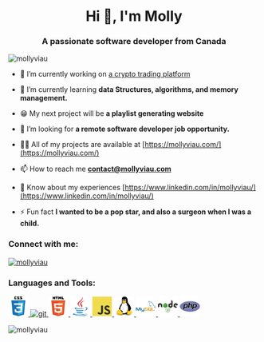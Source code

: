 <h1 align="center">Hi 👋, I'm Molly</h1>
<h3 align="center">A passionate software developer from Canada</h3>

<p align="left"> <img src="https://komarev.com/ghpvc/?username=mollyviau&label=Profile%20views&color=0e75b6&style=flat" alt="mollyviau" /> </p>

- 🔭 I’m currently working on [a crypto trading platform](https://github.com/mollyviau/crypto-trading-platform)

- 🌱 I’m currently learning **data Structures, algorithms, and memory management.**

- :grin: My next project will be **a playlist generating website**

- 🤝 I’m looking for **a remote software developer job opportunity.**

- 👨‍💻 All of my projects are available at [https://mollyviau.com/](https://mollyviau.com/)

- 📫 How to reach me **contact@mollyviau.com**

- 📄 Know about my experiences [https://www.linkedin.com/in/mollyviau/](https://www.linkedin.com/in/mollyviau/)

- ⚡ Fun fact **I wanted to be a pop star, and also a surgeon when I was a child.**

<h3 align="left">Connect with me:</h3>
<p align="left">
<a href="https://linkedin.com/in/mollyviau" target="blank"><img align="center" src="https://raw.githubusercontent.com/rahuldkjain/github-profile-readme-generator/master/src/images/icons/Social/linked-in-alt.svg" alt="mollyviau" height="30" width="40" /></a>
</p>

<h3 align="left">Languages and Tools:</h3>
<p align="left"> <a href="https://www.w3schools.com/css/" target="_blank" rel="noreferrer"> <img src="https://raw.githubusercontent.com/devicons/devicon/master/icons/css3/css3-original-wordmark.svg" alt="css3" width="40" height="40"/> </a> <a href="https://git-scm.com/" target="_blank" rel="noreferrer"> <img src="https://www.vectorlogo.zone/logos/git-scm/git-scm-icon.svg" alt="git" width="40" height="40"/> </a> <a href="https://www.w3.org/html/" target="_blank" rel="noreferrer"> <img src="https://raw.githubusercontent.com/devicons/devicon/master/icons/html5/html5-original-wordmark.svg" alt="html5" width="40" height="40"/> </a> <a href="https://www.java.com" target="_blank" rel="noreferrer"> <img src="https://raw.githubusercontent.com/devicons/devicon/master/icons/java/java-original.svg" alt="java" width="40" height="40"/> </a> <a href="https://developer.mozilla.org/en-US/docs/Web/JavaScript" target="_blank" rel="noreferrer"> <img src="https://raw.githubusercontent.com/devicons/devicon/master/icons/javascript/javascript-original.svg" alt="javascript" width="40" height="40"/> </a> <a href="https://www.linux.org/" target="_blank" rel="noreferrer"> <img src="https://raw.githubusercontent.com/devicons/devicon/master/icons/linux/linux-original.svg" alt="linux" width="40" height="40"/> </a> <a href="https://www.mysql.com/" target="_blank" rel="noreferrer"> <img src="https://raw.githubusercontent.com/devicons/devicon/master/icons/mysql/mysql-original-wordmark.svg" alt="mysql" width="40" height="40"/> </a> <a href="https://nodejs.org" target="_blank" rel="noreferrer"> <img src="https://raw.githubusercontent.com/devicons/devicon/master/icons/nodejs/nodejs-original-wordmark.svg" alt="nodejs" width="40" height="40"/> </a> <a href="https://www.php.net" target="_blank" rel="noreferrer"> <img src="https://raw.githubusercontent.com/devicons/devicon/master/icons/php/php-original.svg" alt="php" width="40" height="40"/> </a> </p>

<p><img align="center" src="https://github-readme-stats.vercel.app/api/top-langs?username=mollyviau&show_icons=true&locale=en&layout=compact" alt="mollyviau" /></p>
